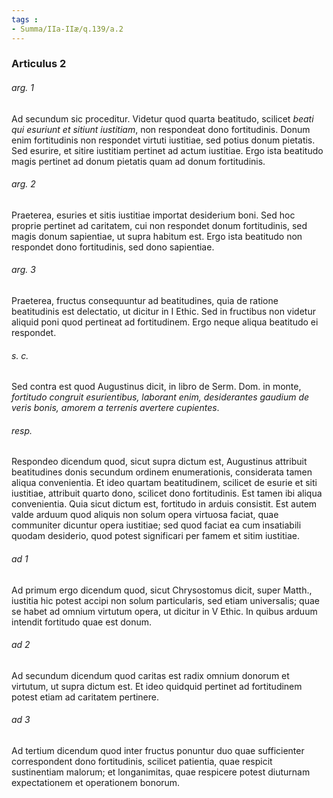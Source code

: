 ```yaml
---
tags : 
- Summa/IIa-IIæ/q.139/a.2
---
```


### Articulus 2

###### arg. 1
Ad secundum sic proceditur. Videtur quod quarta beatitudo, scilicet *beati qui esuriunt et sitiunt iustitiam*, non respondeat dono fortitudinis. Donum enim fortitudinis non respondet virtuti iustitiae, sed potius donum pietatis. Sed esurire, et sitire iustitiam pertinet ad actum iustitiae. Ergo ista beatitudo magis pertinet ad donum pietatis quam ad donum fortitudinis.

###### arg. 2
Praeterea, esuries et sitis iustitiae importat desiderium boni. Sed hoc proprie pertinet ad caritatem, cui non respondet donum fortitudinis, sed magis donum sapientiae, ut supra habitum est. Ergo ista beatitudo non respondet dono fortitudinis, sed dono sapientiae.

###### arg. 3
Praeterea, fructus consequuntur ad beatitudines, quia de ratione beatitudinis est delectatio, ut dicitur in I Ethic. Sed in fructibus non videtur aliquid poni quod pertineat ad fortitudinem. Ergo neque aliqua beatitudo ei respondet.

###### s. c.
Sed contra est quod Augustinus dicit, in libro de Serm. Dom. in monte, *fortitudo congruit esurientibus, laborant enim, desiderantes gaudium de veris bonis, amorem a terrenis avertere cupientes*.

###### resp.
Respondeo dicendum quod, sicut supra dictum est, Augustinus attribuit beatitudines donis secundum ordinem enumerationis, considerata tamen aliqua convenientia. Et ideo quartam beatitudinem, scilicet de esurie et siti iustitiae, attribuit quarto dono, scilicet dono fortitudinis. Est tamen ibi aliqua convenientia. Quia sicut dictum est, fortitudo in arduis consistit. Est autem valde arduum quod aliquis non solum opera virtuosa faciat, quae communiter dicuntur opera iustitiae; sed quod faciat ea cum insatiabili quodam desiderio, quod potest significari per famem et sitim iustitiae.

###### ad 1
Ad primum ergo dicendum quod, sicut Chrysostomus dicit, super Matth., iustitia hic potest accipi non solum particularis, sed etiam universalis; quae se habet ad omnium virtutum opera, ut dicitur in V Ethic. In quibus arduum intendit fortitudo quae est donum.

###### ad 2
Ad secundum dicendum quod caritas est radix omnium donorum et virtutum, ut supra dictum est. Et ideo quidquid pertinet ad fortitudinem potest etiam ad caritatem pertinere.

###### ad 3
Ad tertium dicendum quod inter fructus ponuntur duo quae sufficienter correspondent dono fortitudinis, scilicet patientia, quae respicit sustinentiam malorum; et longanimitas, quae respicere potest diuturnam expectationem et operationem bonorum.

